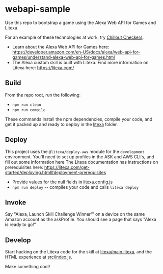 # webapi-sample

Use this repo to bootstrap a game using the Alexa Web API for Games and Litexa.  

For an example of these technologies at work, try [Chillout Checkers](https://chillaxedgames.com/).
 
* Learn about the Alexa Web API for Games here: https://developer.amazon.com/en-US/docs/alexa/web-api-for-games/understand-alexa-web-api-for-games.html
* The Alexa custom skill is built with Litexa.  Find more information on Litexa here: https://litexa.com/

## Build
From the repo root, run the following:

* `npm run clean`
* `npm run compile`

These commands install the npm dependencies, compile your code, and get it packed up and ready to deploy in the  [litexa](litexa) folder. 

## Deploy
This project uses the `@litexa/deploy-aws` module for the `development` environment. You'll need to set up profiles in the ASK and AWS CLI's, and fill out some information here
The Litexa documentation has instructions on prerequisites here: https://litexa.com/get-started/deploying.html#deployment-prerequisites

* Provide values for the null fields in [litexa.config.js](litexa.config.js)
* `npm run deploy` -- compiles your code and calls `litexa deploy`

## Invoke

Say "Alexa, Launch Skill Challenge Winner'" on a device on the same Amazon account as the askProfile. You should see a page that says "Alexa is ready to go!"

## Develop

Start hacking on the Litexa code for the skill at [litexa/main.litexa](litexa/main.litexa), and the HTML experience at [src/index.js](src/index.js).
  
Make something cool!
